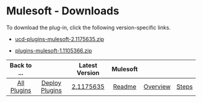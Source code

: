
# Mulesoft - Downloads

To download the plug-in, click the following version-specific links.
- [ucd-plugins-mulesoft-2.1175635.zip](https://raw.githubusercontent.com/UrbanCode/IBM-UCD-PLUGINS/main/files/mulesoft/ucd-plugins-mulesoft-2.1175635.zip)

- [plugins-mulesoft-1.1105366.zip](https://raw.githubusercontent.com/UrbanCode/IBM-UCD-PLUGINS/main/files/mulesoft/plugins-mulesoft-1.1105366.zip)

|Back to ...||Latest Version|Mulesoft |||
| :---: | :---: | :---: | :---: | :---: | :---: |
|[All Plugins](../../index.md)|[Deploy Plugins](../README.md)|[2.1175635](https://raw.githubusercontent.com/UrbanCode/IBM-UCD-PLUGINS/main/files/mulesoft/ucd-plugins-mulesoft-2.1175635.zip)|[Readme](README.md)|[Overview](overview.md)|[Steps](steps.md)|
